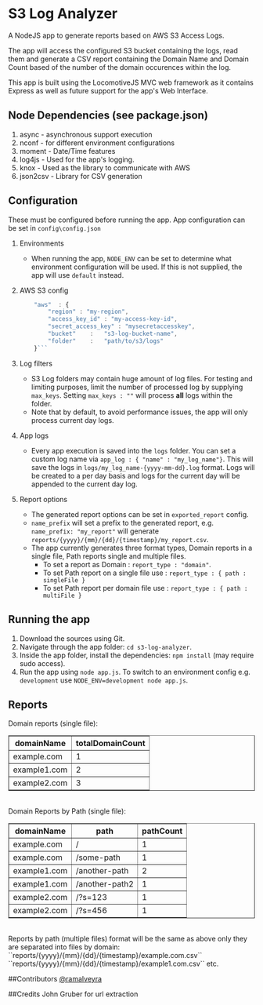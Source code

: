 # S3 Log Analyzer

A NodeJS app to generate reports based on AWS S3 Access Logs. 

The app will access the configured S3 bucket containing the logs, read them and generate a CSV report containing the Domain Name and Domain Count based of the number of the domain occurences within the log.

This app is built using the LocomotiveJS MVC web framework as it contains Express as well as future support for the app's Web Interface.

## Node Dependencies (see package.json)
1. async - asynchronous support execution
2. nconf - for different environment configurations
3. moment - Date/Time features
4. log4js - Used for the app's logging.
5. knox - Used as the library to communicate with AWS
6. json2csv - Library for CSV generation

## Configuration
These must be configured before running the app.
App configuration can be set in ``config\config.json``

1. Environments
    * When running the app, ``NODE_ENV`` can be set to determine what environment configuration will be used. If this is not supplied, the app will use ``default`` instead.

2. AWS S3 config
    
    ```javascript
        "aws"  : {
            "region" : "my-region",
            "access_key_id" : "my-access-key-id",
            "secret_access_key" : "mysecretaccesskey",
            "bucket"    :   "s3-log-bucket-name",
            "folder"    :   "path/to/s3/logs"
        }```    
3. Log filters
    * S3 Log folders may contain huge amount of log files. For testing and limiting purposes, limit the number of processed log by supplying ``max_keys``. Setting ``max_keys : ""`` will process **all** logs within the folder.
    * Note that by default, to avoid performance issues, the app will only process current day logs.
4. App logs
    * Every app execution is saved into the ``logs`` folder. You can set a custom log name via ``app_log : { "name" : "my_log_name"}``. This will save the logs in ``logs/my_log_name-{yyyy-mm-dd}.log`` format. Logs will be created to a per day basis and logs for the current day will be appended to the current day log.
5. Report options
    * The generated report options can be set in ``exported_report`` config.
    * ``name_prefix`` will set a prefix to the generated report, e.g. ``name_prefix: "my_report"`` will generate ``reports/{yyyy}/{mm}/{dd}/{timestamp}/my_report.csv``.
    * The app currently generates three format types, Domain reports in a single file, Path reports single and multiple files.
        * To set a report as Domain : ``report_type : "domain"``.
        * To set Path report on a single file use : ``report_type : { path : singleFile }``
        * To set Path report per domain file use : ``report_type : { path : multiFile }``

## Running the app
1. Download the sources using Git.
2. Navigate through the app folder: ``cd s3-log-analyzer``.
3. Inside the app folder, install the dependencies: ``npm install`` (may require sudo access).
4. Run the app using ``node app.js``. To switch to an environment config e.g. ``development`` use ``NODE_ENV=development node app.js``.

## Reports
Domain reports (single file):

<table border=1>
<tr>
<th>domainName</th><th>totalDomainCount</th>
</tr>
<tr>
<td>example.com</td><td>1</td>
</tr>
<tr>
<td>example1.com</td><td>2</td>
</tr>
<tr>
<td>example2.com</td><td>3</td>
</tr>
</table>

<br>
Domain Reports by Path (single file):
<table border=1>
<tr>
<th>domainName</th><th>path</th><th>pathCount</th>
</tr>
<tr>
<td>example.com</td><td>/</td><td>1</td>
</tr>
<tr>
<td>example.com</td><td>/some-path</td><td>1</td>
</tr>
<tr>
<td>example1.com</td><td>/another-path </td><td>2</td>
</tr>
<tr>
<td>example1.com</td><td>/another-path2 </td><td>1</td>
</tr>
<tr>
<td>example2.com</td><td>/?s=123 </td><td>1</td>
</tr>
<tr>
<td>example2.com</td><td>/?s=456</td><td>1</td>
</tr>
</table>

<br>
Reports by path (multiple files) format will be the same as above only they are separated into files by domain:
``reports/{yyyy}/{mm}/{dd}/{timestamp}/example.com.csv``
``reports/{yyyy}/{mm}/{dd}/{timestamp}/example1.com.csv`` etc.


##Contributors
[@ramalveyra](https://github.com/ramalveyra)

##Credits
John Gruber for url extraction
